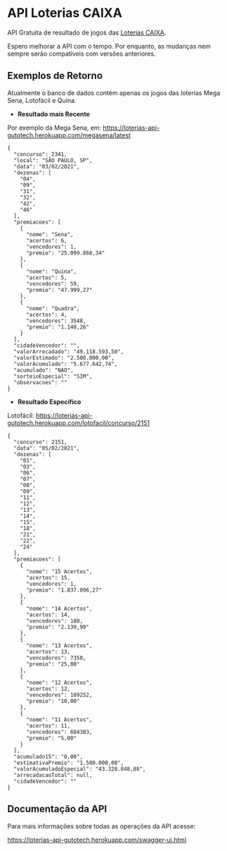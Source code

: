 # API Loterias CAIXA

API Gratuita de resultado de jogos das [Loterias CAIXA](http://loterias.caixa.gov.br/wps/portal/loterias).

Espero melhorar a API com o tempo. Por enquanto, as mudanças nem sempre serão compatíveis com versões anteriores.

## Exemplos de Retorno
Atualmente o banco de dados contém apenas os jogos das loterias Mega Sena, Lotofácil e Quina.

* **Resultado mais Recente**

Por exemplo da Mega Sena, em: https://loterias-api-gutotech.herokuapp.com/megasena/latest
```
{
  "concurso": 2341,
  "local": "SÃO PAULO, SP",
  "data": "03/02/2021",
  "dezenas": [
    "04",
    "09",
    "31",
    "32",
    "42",
    "46"
  ],
  "premiacoes": [
    {
      "nome": "Sena",
      "acertos": 6,
      "vencedores": 1,
      "premio": "25.099.868,34"
    },
    {
      "nome": "Quina",
      "acertos": 5,
      "vencedores": 59,
      "premio": "47.999,27"
    },
    {
      "nome": "Quadra",
      "acertos": 4,
      "vencedores": 3548,
      "premio": "1.140,26"
    }
  ],
  "cidadeVencedor": "",
  "valorArrecadado": "49.118.593,50",
  "valorEstimado": "2.500.000,00",
  "valorAcumulado": "5.677.642,74",
  "acumulado": "NAO",
  "sorteioEspecial": "SIM",
  "observacoes": ""
}
```

* **Resultado Específico**

Lotofácil: https://loterias-api-gutotech.herokuapp.com/lotofacil/concurso/2151
```
{
  "concurso": 2151,
  "data": "05/02/2021",
  "dezenas": [
    "01",
    "03",
    "06",
    "07",
    "08",
    "09",
    "11",
    "12",
    "13",
    "14",
    "15",
    "18",
    "21",
    "22",
    "24"
  ],
  "premiacoes": [
    {
      "nome": "15 Acertos",
      "acertos": 15,
      "vencedores": 1,
      "premio": "1.837.096,27"
    },
    {
      "nome": "14 Acertos",
      "acertos": 14,
      "vencedores": 180,
      "premio": "2.139,99"
    },
    {
      "nome": "13 Acertos",
      "acertos": 13,
      "vencedores": 7358,
      "premio": "25,00"
    },
    {
      "nome": "12 Acertos",
      "acertos": 12,
      "vencedores": 109252,
      "premio": "10,00"
    },
    {
      "nome": "11 Acertos",
      "acertos": 11,
      "vencedores": 684383,
      "premio": "5,00"
    }
  ],
  "acumulado15": "0,00",
  "estimativaPremio": "1.500.000,00",
  "valorAcumuladoEspecial": "43.328.848,88",
  "arrecadacaoTotal": null,
  "cidadeVencedor": ""
}
```

## Documentação da API
 
Para mais informações sobre todas as operações da API acesse: 

https://loterias-api-gutotech.herokuapp.com/swagger-ui.html
